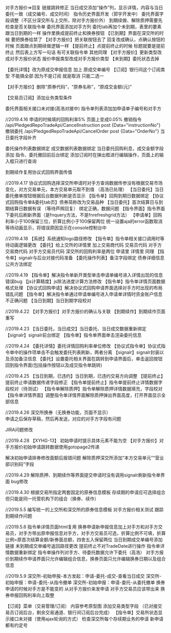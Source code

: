 对手方报价=>回复 链接跳转修正
当日成交添加“操作”列，显示详情，内容与当日委托一致（成交编号、成交时间）
指令历史界面开发（郭宇开发中）
委托界面字段调整（不区分深交所与上交所，除对手方报价外）
到期续做、解除质押需要先检查是否关联指令单
委托界面添加对手方列
委托tab再加个未到期，表里的要素跟当日到期的一样 操作里换成提前终止和换券按钮
【已到期】界面在深交所的时候 要把换券给禁了
【对手方报价】把关联按钮去了 回复改成确认，点确认按钮的时候 页面跟点到期续做逻辑一样
【提前终止】点提前终止的时候 标题就要是提前终止  然后表上方写一句话  有可关联指令单  其他同理
【对手方报价】更新类型改成对手方报价状态  报价申报类型改成对手方报价类型
【未到期】委托状态去掉

【委托详情】改为原成交申报信息    加上 原成交单编号
【订阅】银行间这个订阅类型 不能搞全部 因为不是订阅  就是取消 只能二选一

【对手方报价】删除“原券代码”，“原券名称”，“原成交金额(元)”

【交易员订阅】添加业务类型条件

委托界面相关接口未对接(高浩对接中)
指令单列表添加加申请单子编号和对手方

//2019.4.16
申请的时候填的回购利率5% 页面上变成0.05%
撤销指令  /api/PledgedRepoTradeApi/CancelInstruction      post   {Data="instructionNo"}
撤销委托  /api/PledgedRepoTradeApi/CancelOrder    post  {Data="OrderNo"}
当日委托字段补齐

委托操作列表数据绑定
成交数据列表数据绑定
当日委托回购利息，成交金额字段添加
指令、委托撤回前后台绑定
添加订阅时在弹出框进行编辑操作，页面上的输入框只进行查询

到期续作复用协议式回购界面传值


//2019.4.17
协议式回购选择深交所申请时对手方查询数据传参没有根据交易市场变化，对方交易单元，本方交易单元取不到值   （高浩已处理）
【当日委托】当日委托撤单按钮根据后台数据判断是否显示
【指令单】回购到期日数据绑定
【协议式回购指令单&委托tab页】债券简称改为交易品种
【当日委托】首次结算日与到期结算日数据有误 （等待芦辉回复）  绑定正确，数据问题
【指令界面】指令界面下委托后刷新界面（是fnquery方法，不是fnrefreshgrid方法）
【申请单】回购利率小于100保留三位，折算比例小于100保留两位
统一设置aja的error函数取消等待动画显示，将错误原因显示在console控制台中


//2019.4.18
【系统】系统通知logo路径修改
【指令单】指令单相关接口调用时等待动画逻辑更改
【委托】给上交所的详情里  加上交易商代码  交易员代码 对手方交易商代码 对手方交易员代码
深交所的回购利率是两位  申请里 详情里 同理
【指令单】signalr与后台对接代码准备
【委托操作列表】备注字段绑定
债券详细信息公共方法绑定

//2019.4.19
【指令单】解决指令单新开类型单击申请单编号进入详情出现的信息错误bug
【js计算精度】js除法进度计算方法修改 
【指令单】指令单详情页面数据格式处理
【协议式回购申请】解决协议式回购申请界面选择对手方时出现的布局错乱问题
【指令单】解决指令单通过申请单编号进入申请单详情时资金账户信息不正确问题
【当日到期】当日到期字段校对


//2019.4.22
【对手方报价】对手方报价的确认与关联
【到期续作】到期续作页面重写

//2019.4.23
【当日委托，当日成交】当日委托、当日成交数据重新绑定
【signalr】signalr前台绑定
【指令单】指令单界面单击渲染委托信息

//2019.4.24
【委托详情】委托详情回购利率单位修改
【协议式指令单】协议式指令单中的操作项单击不会触发委托列表刷新，两者分离
【signalr】signalr封装以及添加备注信息
【委托】设置委托相关界面在跳转到申请界面后，单击返回按钮回到指令界面(包括操作按钮以及成交指令单跳转)

//2019.4.25
【当日到期，已违约】当日到期，已违约交易方向调整
【提前终止】提前终止申请数据传递字段修正
【指令单提前终止】指令单提前终止详情数据字段校对（待测试）
【指令单解除质押】指令单解除质押详情数据填充，字段校对
【指令单详情界面】调整指令单详情界面解除质押弹出界面高度，打开界面显示全部信息

//2019.4.26
深交所换券（无换券功能，页面不显示）     
申请之后保存草稿，然后再发送，对应的对手方字段有问题     

JIRA问题修改


//2019.4.28
【XYHG-13】   初始申请时提示具体元素不能为空
【对手方报价】对手方报价初始申请跳转数据使用gotopage2传递

解决初始申请排券修改面额后报错问题
解除质押深交所添加“本方交易单元”“营业部识别码”字段

//2019.4.29
解除质押、到期续作等界面提交申请时没有调用signalr刷新指令单界面
bug修改

//2019.4.30
根据交易所指定两套固定的原券信息模板
存续期的申请应可选择组合 但只能是同一托管机构下的组合（换券、续作）

//2019.5.5
编写统一的上交所和深交所的原券信息模板
对手方报价相关测试
跟踪到期续作问题

//2019.5.6
指令单详情页面html复用
换券申请新申报信息加上对手方和对手方交易员，对手方带出原申报信息对手方，对手方交易员可选，折算比例不可填，折算比例=原首次结算金额/新券面总额，四舍五入保留两位
当日到期成交单编号添加链接
未到期成交单编号返回路径更改
提前终止不对TradeDate进行操作
指令单详情数据重新绑定
指令单操作列对手方、待委托数据允许下委托（高浩）
对手方报价到期续作申请界面只允许编辑组合信息，换券页面只允许编辑换券日期以及组合信息

//2019.5.9
深交所-初始申报-本方发起：申请-委托-成交-查看当日成交
深交所-初始申报：申请-委托-从指令撤单
深交所-初始申报：申请-委托-从委托撤单
换券申请的时候对手方是不能变的
从对手方报价来发申请 对手方交易员应该带出来
换券申报回购利率向上取整



【订阅】菜单（交易管理/订阅）  内容参考原型图  添加交易类型字段  （已对接交易员订阅后台，剩余交易通道、银行间订阅后台完成）
【指令单】交易所状态显示接口未对接（使用ajax轮询的方式）
检查深交所每个存续期业务的申请 新申请都有约定号